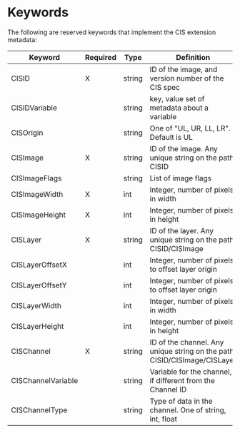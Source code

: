 # Keywords

The following are reserved keywords that implement the CIS extension metadata:

|Keyword| Required | Type | Definition |
|-|-|-|-|
|CISID              |X|string|ID of the image, and version number of the CIS spec|
|CISIDVariable      | |string|key, value set of metadata about a variable|
|CISOrigin          | |string|One of "UL, UR, LL, LR". Default is UL|
|CISImage           |X|string|ID of the image. Any unique string on the path CISID|
|CISImageFlags      | |string|List of image flags|
|CISImageWidth      |X|int   |Integer, number of pixels in width|
|CISImageHeight     |X|int   |Integer, number of pixels in height|
|CISLayer           |X|string|ID of the layer. Any unique string on the path CISID/CISImage| 
|CISLayerOffsetX    | |int   |Integer, number of pixels to offset layer origin|
|CISLayerOffsetY    | |int   |Integer, number of pixels to offset layer origin|
|CISLayerWidth      | |int   |Integer, number of pixels in width|
|CISLayerHeight     | |int   |Integer, number of pixels in height|
|CISChannel         |X|string|ID of the channel. Any unique string on the path CISID/CISImage/CISLayer| 
|CISChannelVariable | |string|Variable for the channel, if different from the Channel ID|
|CISChannelType     | |string|Type of data in the channel. One of string, int, float|

